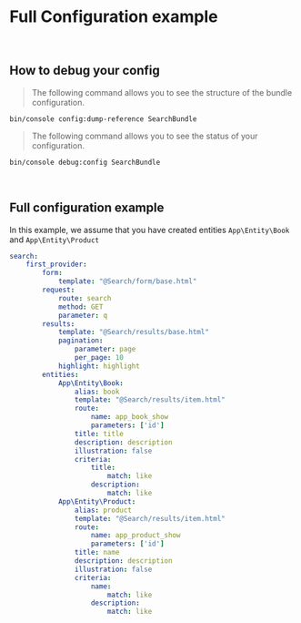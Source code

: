 # Full Configuration example

<br>

## How to debug your config

> The following command allows you to see the structure of the bundle configuration.

```shell
bin/console config:dump-reference SearchBundle
```

> The following command allows you to see the status of your configuration.

```shell
bin/console debug:config SearchBundle
```

<br>


## Full configuration example

In this example, we assume that you have created entities `App\Entity\Book` and `App\Entity\Product`

```yaml
search:
    first_provider:
        form:
            template: "@Search/form/base.html"
        request:
            route: search
            method: GET
            parameter: q
        results:
            template: "@Search/results/base.html"
            pagination:
                parameter: page
                per_page: 10
            highlight: highlight
        entities: 
            App\Entity\Book:
                alias: book 
                template: "@Search/results/item.html"
                route: 
                    name: app_book_show
                    parameters: ['id']
                title: title
                description: description
                illustration: false
                criteria:
                    title:
                        match: like
                    description:
                        match: like
            App\Entity\Product:
                alias: product 
                template: "@Search/results/item.html"
                route: 
                    name: app_product_show
                    parameters: ['id']
                title: name
                description: description
                illustration: false
                criteria:
                    name:
                        match: like
                    description:
                        match: like
```